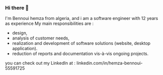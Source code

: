 ### Hi there 👋
I'm Bennoui hemza from algeria, and i am a software engineer with 12 years as experience My main responsibilities are :  
- design, 
- analysis of customer needs, 
- realization and development of software solutions (website, desktop application).
- reduction of reports and documentation vis-à-vis ongoing projects.

you can check out my LinkedIn at : linkedin.com/in/hemza-bennoui-55591725
